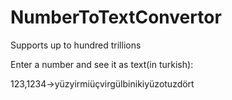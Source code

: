 # NumberToTextConvertor
Supports up to hundred trillions

Enter a number and see it as text(in turkish):

123,1234->yüzyirmiüçvirgülbinikiyüzotuzdört
